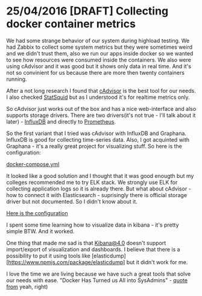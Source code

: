 # 25/04/2016 [DRAFT] Collecting docker container metrics

We had some strange behavior of our system during highload testing. We had Zabbix to collect some system metrics but
they were sometimes weird and we didn't trust them, also we run our apps inside docker so we wanted to see how resources
were consumed inside the containers. We also were using cAdvisor and it was good but it shows only data in real time.
And it's not so convinient for us because there are more then twenty containers running.

After a not long research I found that [cAdvisor](https://github.com/google/cadvisor) is the best tool for our needs.
I also checked [StatSquid](https://github.com/bcicen/statsquid) but as I understood it's for realtime metrics only.

So cAdvisor just works out of the box and has a nice web-interface and also supports storage drivers.
There are two drivers(it's not true - I'll talk about it later) - [InfluxDB](https://influxdata.com/)
and directly to [Prometheus](https://prometheus.io/).

So the first variant that I tried was cAdvisor with InfluxDB and Graphana. InfluxDB is good for collecting
time-series data. Also, I got acquinted with Graphana - it's a really great project for
visualizing stuff. So here is the configuration:

[docker-compose.yml](https://github.com/nik-kor/docker-metrics-playground/blob/master/cadvisor-influxdb-graphana/docker-compose.yml)

It looked like a good solution and I thought that it was good enougth but my colleges recommended me to try ELK stack.
We strongly use ELK for collecting application logs so it is already there. But what about cAdvisor - how to connect it
with Elasticsearch - suprisingly there is official storage driver but not documented. So I didn't know about it.

[Here is the configuration](https://github.com/nik-kor/docker-metrics-playground/blob/master/cadvisor-elk/)

I spent some time learning how to visualize data in kibana - it's pretty simple BTW. And it worked.

One thing that made me sad is that Kibana@4.0 doesn't support import/export of visualization and dashboards.
I believe that there is a possibility to put it using tools like [elasticdump][https://www.npmjs.com/package/elasticdump]
but it didn't work for me.

I love the time we are living because we have such a great tools that solve our needs with ease.
"Docker Has Turned us All into SysAdmins" - [quote from](https://www.packtpub.com/books/content/docker-has-turned-us-all-sysadmins)
yeah, right)
